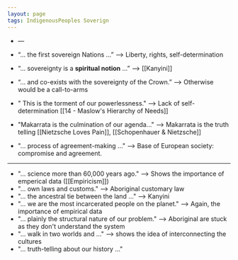 ```yaml
---
layout: page
tags: IndigenousPeoples Soverign
---
```


- —

- “... the first sovereign Nations ...” —> Liberty, rights, self-determination
- “… sovereignty is a **spiritual notion** …” —> [[Kanyini]]
- “… and co-exists with the sovereignty of the Crown.” —> Otherwise would be a call-to-arms
- " This is the torment of our powerlessness." --> Lack of self-determination [[14 - Maslow's Hierarchy of Needs]]
- "Makarrata is the culmination of our agenda..." --> Makarrata is the truth telling [[Nietzsche Loves Pain]], [[Schopenhauer & Nietzsche]]
- "... process of agreement-making ..." --> Base of European society: compromise and agreement.

---

- "... science more than 60,000 years ago." --> Shows the importance of emperical data ([[Empiricism]])
- "... own laws and customs." --> Aboriginal customary law
- "... the ancestral tie between the land ..." --> Kanyini
- "... we are the most incarcerated people on the planet." --> Again, the importance of empirical data
- "... plainly the structural nature of our problem." --> Aboriginal are stuck as they don't understand the system
- "... walk in two worlds and ..." --> shows the idea of interconnecting the cultures
- "… truth-telling about our history …"